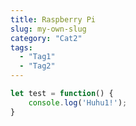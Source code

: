 ```yaml
---
title: Raspberry Pi
slug: my-own-slug
category: "Cat2"
tags:
  - "Tag1"
  - "Tag2"
---
```

```javascript
let test = function() {
    console.log('Huhu1!');
}
```